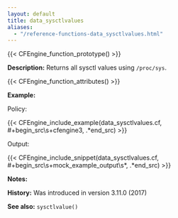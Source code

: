 ```yaml
---
layout: default
title: data_sysctlvalues
aliases:
  - "/reference-functions-data_sysctlvalues.html"
---
```


{{< CFEngine_function_prototype() >}}

**Description:** Returns all sysctl values using `/proc/sys`.

{{< CFEngine_function_attributes() >}}

**Example:**

Policy:

{{< CFEngine_include_example(data_sysctlvalues.cf, #\+begin_src\s+cfengine3, .*end_src) >}}

Output:

{{< CFEngine_include_snippet(data_sysctlvalues.cf, #\+begin_src\s+mock_example_output\s*, .*end_src) >}}

**Notes:**

**History:** Was introduced in version 3.11.0 (2017)

**See also:** `sysctlvalue()`
